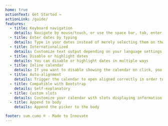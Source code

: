 ```yaml
---
home: true
actionText: Get Started →
actionLink: /guide/
features:
  - title: Keyboard navigation
    details: Navigate by mouse/touch, or use the space bar, tab, enter, delete/backspace and arrow keys
  - title: Enter dates by typing
    details: Type in your dates instead of merely selecting them on the calendar
  - title: Internationalized
    details: Customize text output depending on your language settings
  - title: Disable or highlight dates
    details: You can disable or highlight dates in multiple ways
  - title: Inline calendar
    details: If you want to disable showing the calendar on click, you can make it always visible as an inline element
  - title: Auto-alignment
    details: Trigger the calendar to open aligned correctly in order to prevent that is out of view
  - title: Compatible with Bootstrap
    details: Self-explanatory
  - title: Custom slots
    details: Customize your calendar with slots displaying information of your choosing
  - title: Append to body
    details: Append the picker to the body

footer: sum.cumo ® - Made to Innovate
---
```

